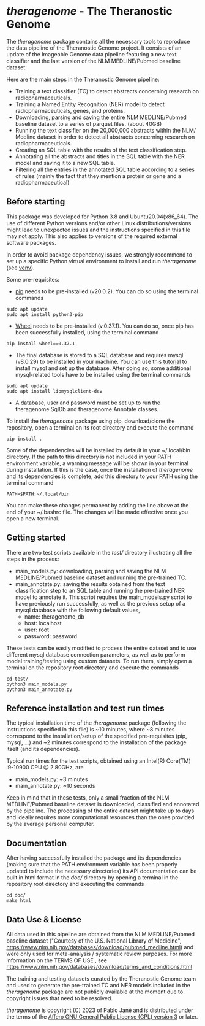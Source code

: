 # *theragenome* - The Theranostic Genome

The *theragenome* package contains all the necessary tools to reproduce the data pipeline of the Theranostic Genome project. 
It consists of an update of the Imageable Genome data pipeline featuring a new text classifier and the last version of the NLM MEDLINE/Pubmed baseline dataset.

Here are the main steps in the Theranostic Genome pipeline:

- Training a text classifier (TC) to detect abstracts concerning research on radiopharmaceuticals. 
- Training a Named Entity Recognition (NER) model to detect radiopharmaceuticals, genes, and proteins. 
- Downloading, parsing and saving the entire NLM MEDLINE/Pubmed baseline dataset to a series of parquet files. (about 40GB)
- Running the text classifier on the 20,000,000 abstracts within the NLM/ Medline dataset in order to detect all abstracts concerning research on radiopharmaceuticals.
- Creating an SQL table with the results of the text classification step. 
- Annotating all the abstracts and titles in the SQL table with the NER model and saving it to a new SQL table. 
- Filtering all the entries in the annotated SQL table according to a series of rules (mainly the fact that they mention a protein or gene and a radiopharmaceutical)

## Before starting

This package was developed for Python 3.8 and Ubuntu20.04(x86_64). The use of different Python versions and/or other Linux distributions/versions might lead to unexpected issues and the instructions specified in this file may not apply. This also applies to versions of the required external software packages.

In order to avoid package dependency issues, we strongly recommend to set up a specific Python virtual environment to install and run *theragenome* (see [venv](https://docs.python.org/3.8/library/venv.html)). 

Some pre-requisites:

* [pip](https://pypi.org/project/pip/) needs to be pre-installed (v20.0.2). You can do so using the terminal commands
```
sudo apt update
sudo apt install python3-pip
```


* [Wheel](https://pypi.org/project/wheel/) needs to be pre-installed (v.0.37.1). You can do so, once pip has been successfully installed, using the terminal command
```
pip install wheel==0.37.1
```

* The final database is stored to a SQL database and requires mysql (v8.0.29) to be installed in your machine. You can use this [tutorial](https://www.digitalocean.com/community/tutorials/how-to-install-mysql-on-ubuntu-20-04) 
to install mysql and set up the database. After doing so, some additional mysql-related tools have to be installed using the terminal commands
```
sudo apt update
sudo apt install libmysqlclient-dev
```

* A database, user and password must be set up to run the theragenome.SqlDb and theragenome.Annotate classes. 


To install the *theragenome* package using pip, download/clone the repository, open a terminal on its root directory and execute the command

```
pip install .
```

Some of the dependencies will be installed by default in your ~/.local/bin directory. If the path to this directory is not included in your PATH environment variable, a warning message will be shown in your terminal during installation. If this is the case, once the installation of *theragenome* and its dependencies is complete, add this directory to your PATH using the terminal command
```
PATH=$PATH:~/.local/bin
```
You can make these changes permanent by adding the line above at the end of your ~/.bashrc file. The changes will be made effective once you open a new terminal.

## Getting started

There are two test scripts available in the *test/* directory illustrating all the steps in the process:
- main_models.py: downloading, parsing and saving the NLM MEDLINE/Pubmed baseline dataset and running the pre-trained TC. 
- main_annotate.py: saving the results obtained from the text classification step to an SQL table and running the pre-trained NER model to annotate it. This script requires the main_models.py script to have previously run successfully, as well as the previous setup of a mysql database with the following default values,
  - name: theragenome_db
  - host: localhost
  - user: root
  - password: password

These tests can be easily modified to process the entire dataset and to use different mysql database connection parameters, as well as to perform model training/testing using custom datasets. To run them, simply open a terminal on the repository root directory and execute the commands
```
cd test/
python3 main_models.py
python3 main_annotate.py
```

## Reference installation and test run times

The typical installation time of the *theragenome* package (following the instructions specified in this file) is ~10 minutes, where ~8 minutes correspond to the installation/setup of the specified pre-requisites (pip, mysql, ...) and ~2 minutes correspond to the installation of the package itself (and its dependencies).

Typical run times for the test scripts, obtained using an Intel(R) Core(TM) i9-10900 CPU @ 2.80GHz, are

- main_models.py: ~3 minutes
- main_annotate.py: ~10 seconds

Keep in mind that in these tests, only a small fraction of the NLM MEDLINE/Pubmed baseline dataset is downloaded, classified and annotated by the pipeline. The processing of the entire dataset might take up to days and ideally requires more computational resources than the ones provided by the average personal computer.

## Documentation
After having successfully installed the package and its dependencies (making sure that the PATH environment variable has been properly updated to include the necessary directories) its API documentation can be built in html format in the *doc/* directory by opening a terminal in the repository root directory and executing the commands

```
cd doc/
make html
```


## Data Use & License
All data used in this pipeline are obtained from the
NLM MEDLINE/Pubmed baseline dataset ("Courtesy of the U.S. National Library of Medicine",
https://www.nlm.nih.gov/databases/download/pubmed_medline.html) and were only used  for meta-analysis / systematic review purposes. For more information on the TERMS OF USE , see https://www.nlm.nih.gov/databases/download/terms_and_conditions.html

The training and testing datasets curated by the Theranostic Genome team and used to generate the pre-trained TC and NER models included in the *theragenome* package are not publicly available at the moment due to copyright issues that need to be resolved. 

*theragenome* is copyright (C) 2023 of Pablo Jané and is distributed under the terms of the [Affero GNU General Public License (GPL) version 3](./LICENSE) or later.